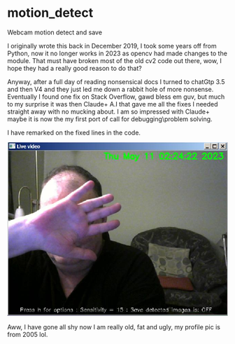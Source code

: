 # motion_detect
Webcam motion detect and save

I originally wrote this back in December 2019, I took some years off from Python, now it no longer works in 2023 as opencv had made changes to the module. That must have broken most of the old cv2 code out there, wow, I hope they had a really good reason to do that?

Anyway, after a full day of reading nonsensical docs I turned to chatGtp 3.5 and then V4 and they just led me down a rabbit hole of more nonsense. Eventually I found one fix on Stack Overflow, gawd bless em guv, but much to my surprise it was then Claude+ A.I that gave me all the fixes I needed straight away with no mucking about. I am so impressed with Claude+ maybe it is now the my first port of call for debugging\problem solving.

I have remarked on the fixed lines in the code.

![Alt Text](https://github.com/Steve-Shambles/motion_detect/blob/main/screen_shot_motion_detect_v2.png)

Aww, I have gone all shy now I am really old, fat and ugly, my profile pic is from 2005 lol.

